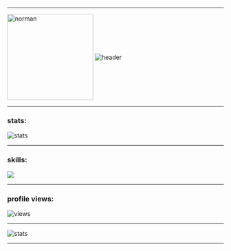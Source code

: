 

---

<img align="center" alt="norman" height="200" src="https://user-images.githubusercontent.com/93557986/191480165-6def95f9-0d1d-4652-8ae4-6f075157c07d.gif" />
<img align="center" alt="header" src="https://readme-typing-svg.demolab.com?font=sans-serif&pause=1000&width=435&lines=Hello!!" />

---

### stats:
<img align="center" alt="stats" src="http://github-readme-streak-stats.herokuapp.com?user=lenard-dumalagan&theme=blood-dark&hide_border=true" />

---

### skills: 
<p align="left">
   <img src="https://skillicons.dev/icons?i=mongodb,express,react,nodejs,nextjs,ts" />
</p>

---

### profile views:
<img align="center" alt="views" src="https://komarev.com/ghpvc/?username=lenard-dumalagan&color=red&style=flat-square" />

---

<img align="center" alt="stats" src="https://user-images.githubusercontent.com/93557986/192979756-075530a5-6884-4b43-ab20-b4d37db95221.gif" />

---

